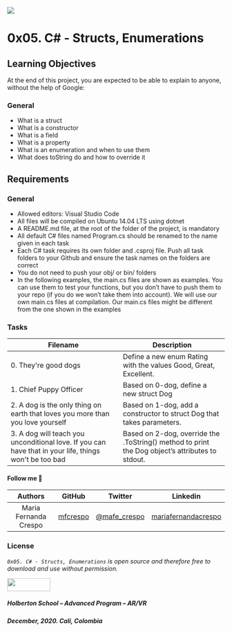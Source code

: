 ![](https://www.cnjobs.dk/drupal/sites/default/files/2019-01/csharp-01.png)

# 0x05. C# - Structs, Enumerations

## Learning Objectives
At the end of this project, you are expected to be able to explain to anyone, without the help of Google:

### General
* What is a struct
* What is a constructor
* What is a field
* What is a property
* What is an enumeration and when to use them
* What does toString do and how to override it

## Requirements

### General
* Allowed editors: Visual Studio Code
* All files will be compiled on Ubuntu 14.04 LTS using dotnet
* A README.md file, at the root of the folder of the project, is mandatory
* All default C# files named Program.cs should be renamed to the name given in each task
* Each C# task requires its own folder and .csproj file. Push all task folders to your Github and ensure the task names on the folders are correct
* You do not need to push your obj/ or bin/ folders
* In the following examples, the main.cs files are shown as examples. You can use them to test your functions, but you don’t have to push them to your repo (if you do we won’t take them into account). We will use our own main.cs files at compilation. Our main.cs files might be different from the one shown in the examples

### Tasks

| **Filename** | **Description** |
|---|---|
| 0. They're good dogs | Define a new enum Rating with the values Good, Great, Excellent.  |
| 1. Chief Puppy Officer | Based on 0-dog, define a new struct Dog  |
| 2. A dog is the only thing on earth that loves you more than you love yourself | Based on 1-dog, add a constructor to struct Dog that takes parameters.  |
| 3. A dog will teach you unconditional love. If you can have that in your life, things won't be too bad | Based on 2-dog, override the .ToString() method to print the Dog object’s attributes to stdout.  |

#### Follow me 💬

| Authors | GitHub | Twitter | Linkedin |
| :---: | :---: | :---: | :---: |
| Maria Fernanda Crespo | [mfcrespo](https://github.com/mfcrespo) | [@mafe_crespo](https://twitter.com/mafe_crespo) | [mariafernandacrespo](https://www.linkedin.com/in/mariafernandacrespo) |

### License
*`0x05. C# - Structs, Enumerations` is open source and therefore free to download and use without permission.*

<a href="url"><img src="https://www.holbertonschool.com/holberton-logo.png" align="middle" width="100" height="30"></a>

##### Holberton School – Advanced Program – AR/VR
##### December, 2020. Cali, Colombia
